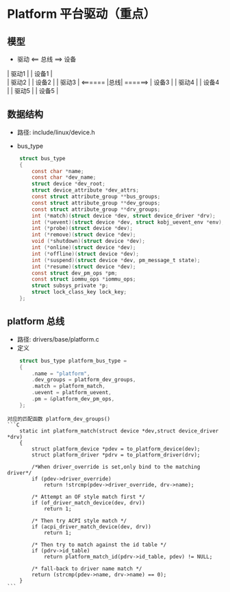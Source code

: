 # Platform 平台驱动（重点）

## 模型
* 驱动 <== 总线 ==> 设备

| 驱动1 |                       | 设备1 |          
| 驱动2 |                       | 设备2 |
| 驱动3 | <====== |总线| ======> | 设备3 |
| 驱动4 |                       | 设备4 |
| 驱动5 |                       | 设备5 |

## 数据结构
* 路径:  include/linux/device.h

* bus_type
```C
    struct bus_type 
    {
        const char *name;                                               /* 总线名字 */
        const char *dev_name;
        struct device *dev_root;
        struct device_attribute *dev_attrs;
        const struct attribute_group **bus_groups;                      /* 总线属性 */
        const struct attribute_group **dev_groups;                      /* 设备属性 */
        const struct attribute_group **drv_groups;                      /* 驱动属性 */
        int (*match)(struct device *dev, struct device_driver *drv);    /* 匹配，相配; 完成设备和驱动之间匹配的函数 */
        int (*uevent)(struct device *dev, struct kobj_uevent_env *env);
        int (*probe)(struct device *dev);
        int (*remove)(struct device *dev);
        void (*shutdown)(struct device *dev);
        int (*online)(struct device *dev);
        int (*offline)(struct device *dev);
        int (*suspend)(struct device *dev, pm_message_t state);
        int (*resume)(struct device *dev);
        const struct dev_pm_ops *pm;
        const struct iommu_ops *iommu_ops;
        struct subsys_private *p;
        struct lock_class_key lock_key;
    };
```

## platform 总线
* 路径:  drivers/base/platform.c
* 定义
```C
    struct bus_type platform_bus_type = 
    {
        .name = "platform",
        .dev_groups = platform_dev_groups,
        .match = platform_match,
        .uevent = platform_uevent,
        .pm = &platform_dev_pm_ops,
    };
```
    对应的匹配函数 platform_dev_groups()
    ```C
        static int platform_match(struct device *dev,struct device_driver *drv)
        {
            struct platform_device *pdev = to_platform_device(dev);
            struct platform_driver *pdrv = to_platform_driver(drv);

            /*When driver_override is set,only bind to the matching driver*/
            if (pdev->driver_override)
                return !strcmp(pdev->driver_override, drv->name);

            /* Attempt an OF style match first */
            if (of_driver_match_device(dev, drv))
                return 1;

            /* Then try ACPI style match */
            if (acpi_driver_match_device(dev, drv))
                return 1;

            /* Then try to match against the id table */
            if (pdrv->id_table)
                return platform_match_id(pdrv->id_table, pdev) != NULL;
                
            /* fall-back to driver name match */
            return (strcmp(pdev->name, drv->name) == 0);
        }
    ```








